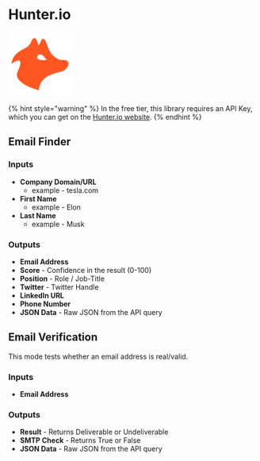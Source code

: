 # Hunter.io

![Find the email address of any professional with the most advanced email-finding tool.](../../.gitbook/assets/hunter_io.png)

{% hint style="warning" %}
In the free tier, this library requires an API Key, which you can get on the [Hunter.io website](https://hunter.io).
{% endhint %}

## Email Finder

### Inputs

* **Company Domain/URL**
  * example - tesla.com
* **First Name**
  * example - Elon
* **Last Name**
  * example - Musk

### Outputs

* **Email Address**
* **Score** - Confidence in the result \(0-100\)
* **Position** - Role / Job-Title
* **Twitter** - Twitter Handle
* **LinkedIn URL**
* **Phone Number**
* **JSON Data** - Raw JSON from the API query

## Email Verification

This mode tests whether an email address is real/valid.

### Inputs

* **Email Address**

### Outputs

* **Result** - Returns Deliverable or Undeliverable
* **SMTP Check** - Returns True or False
* **JSON Data** - Raw JSON from the API query

